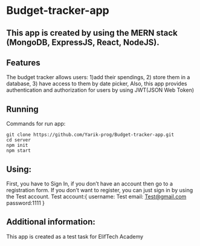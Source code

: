# Budget-tracker-app
This app is created by using the MERN stack (MongoDB, ExpressJS, React, NodeJS).
-------------------------------------------------------------------------------
## Features
The budget tracker allows users:
1)add their spendings,
2) store them in a database,
3) have access to them by date picker,
Also, this app provides authentication and authorization for users by using JWT(JSON Web Token)
## Running
Commands for run app:
```
git clone https://github.com/Yarik-prog/Budget-tracker-app.git
cd server
npm init
npm start
```
## Using:
First, you have to Sign In, if you don’t have an account then go to a registration form.
If you don’t want to register, you can just sign in by using the Test account.
Test account:{
username: Test
email: Test@gmail.com
password:1111
}
## Additional information:
This app is created as a test task for ElifTech Academy
